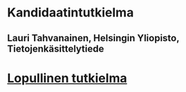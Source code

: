 # Kandidaatintutkielma
## Lauri Tahvanainen, Helsingin Yliopisto, Tietojenkäsittelytiede

# [Lopullinen tutkielma](https://github.com/LauriTahvanainen/KandidaatinTutkielma/blob/main/TahvanainenLauriSatunnaisuusLohkoketjusovelluksissa.pdf)
